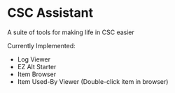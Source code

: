 # CSC Assistant
A suite of tools for making life in CSC easier

Currently Implemented:
- Log Viewer
- EZ Alt Starter
- Item Browser
- Item Used-By Viewer (Double-click item in browser)
